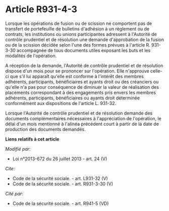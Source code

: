 # Article R931-4-3

Lorsque les opérations de fusion ou de scission ne comportent pas de transfert de portefeuille de bulletins d'adhésion à un
règlement ou de contrats, les institutions ou unions participantes adressent à l'Autorité de contrôle prudentiel et de
résolution une demande d'approbation de la fusion ou de la scission décidée selon l'une des formes prévues à l'article R.
931-3-30 accompagnée de tous documents utiles exposant les buts et les modalités de l'opération. 

A réception de la demande, l'Autorité de contrôle prudentiel et de résolution dispose d'un mois pour se prononcer sur
l'opération. Elle n'approuve celle-ci que s'il lui apparaît qu'elle est conforme à l'intérêt des membres adhérents,
participants, bénéficiaires et ayants droit ou des créanciers ou qu'elle n'a pas pour conséquence de diminuer la valeur de
réalisation des placements correspondant à des engagements pris envers les membres adhérents, participants, bénéficiaires ou
ayants droit déterminée conformément aux dispositions de l'article L. 931-32. 

Lorsque l'Autorité de contrôle prudentiel et de résolution demande des documents complémentaires nécessaires à l'appréciation
de l'opération, le délai d'un mois mentionné à l'alinéa précédent court à partir de la date de production des documents
demandés.

**Liens relatifs à cet article**

_Modifié par_:

  - Loi n°2013-672 du 26 juillet 2013 - art. 24 (V)

_Cite_:

  - Code de la sécurité sociale. - art. L931-32 (V)
  - Code de la sécurité sociale. - art. R931-3-30 (V)

_Cité par_:

  - Code de la sécurité sociale. - art. R941-5 (VD)
